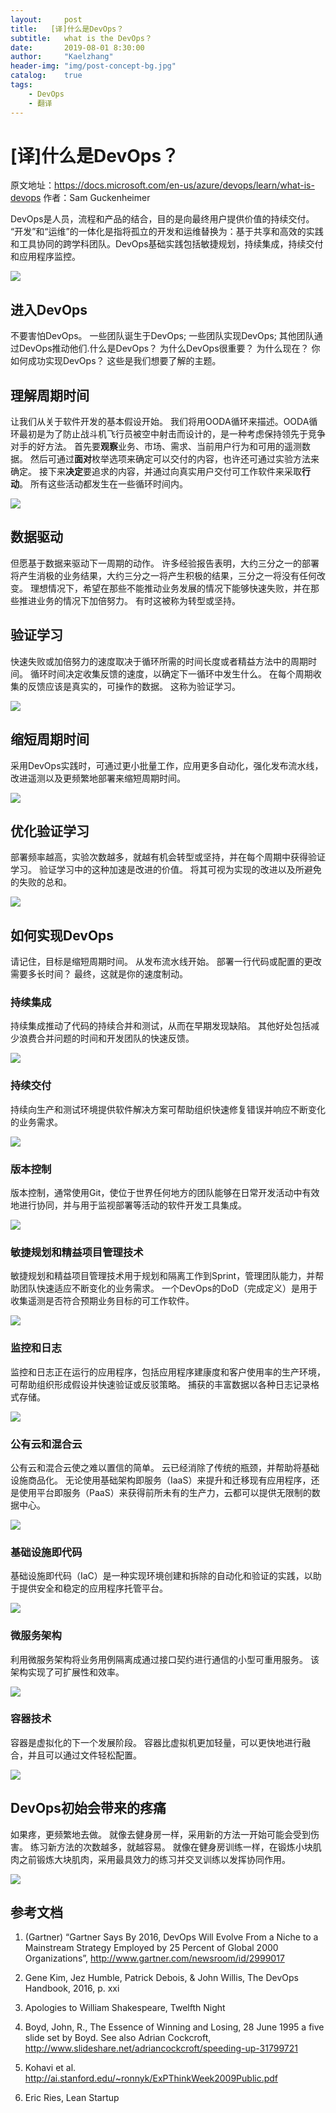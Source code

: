 ```yaml
---
layout:     post
title:   [译]什么是DevOps？
subtitle:   what is the DevOps？
date:       2019-08-01 8:30:00
author:     "Kaelzhang"
header-img: "img/post-concept-bg.jpg"
catalog:    true
tags:
    - DevOps
    - 翻译
---
```


# [译]什么是DevOps？

原文地址：https://docs.microsoft.com/en-us/azure/devops/learn/what-is-devops
作者：Sam Guckenheimer

DevOps是人员，流程和产品的结合，目的是向最终用户提供价值的持续交付。 “开发”和“运维”的一体化是指将孤立的开发和运维替换为：基于共享和高效的实践和工具协同的跨学科团队。DevOps基础实践包括敏捷规划，持续集成，持续交付和应用程序监控。

![](/img/in-post/DevOps/devops-cycle.png)

## 进入DevOps
不要害怕DevOps。 一些团队诞生于DevOps; 一些团队实现DevOps; 其他团队通过DevOps推动他们.什么是DevOps？ 为什么DevOps很重要？ 为什么现在？ 你如何成功实现DevOps？ 这些是我们想要了解的主题。

## 理解周期时间
让我们从关于软件开发的基本假设开始。 我们将用OODA循环来描述。OODA循环最初是为了防止战斗机飞行员被空中射击而设计的，是一种考虑保持领先于竞争对手的好方法。 首先要**观察**业务、市场、需求、当前用户行为和可用的遥测数据。 然后可通过**面对**枚举选项来确定可以交付的内容，也许还可通过实验方法来确定。 接下来**决定**要追求的内容，并通过向真实用户交付可工作软件来采取**行动**。 所有这些活动都发生在一些循环时间内。

![](/img/in-post/DevOps/devops-road.png)

## 数据驱动

但愿基于数据来驱动下一周期的动作。 许多经验报告表明，大约三分之一的部署将产生消极的业务结果，大约三分之一将产生积极的结果，三分之一将没有任何改变。 理想情况下，希望在那些不能推动业务发展的情况下能够快速失败，并在那些推进业务的情况下加倍努力。 有时这被称为转型或坚持。

## 验证学习

快速失败或加倍努力的速度取决于循环所需的时间长度或者精益方法中的周期时间。 循环时间决定收集反馈的速度，以确定下一循环中发生什么。 在每个周期收集的反馈应该是真实的，可操作的数据。 这称为验证学习。

![](/img/in-post/DevOps/devops-road-validated-learning.png)

## 缩短周期时间

采用DevOps实践时，可通过更小批量工作，应用更多自动化，强化发布流水线，改进遥测以及更频繁地部署来缩短周期时间。

![](/img/in-post/DevOps/devops-road-shorten-cycle-time.png)

## 优化验证学习
部署频率越高，实验次数越多，就越有机会转型或坚持，并在每个周期中获得验证学习。 验证学习中的这种加速是改进的价值。 将其可视为实现的改进以及所避免的失败的总和。

![](/img/in-post/DevOps/devops-road-optimize-learning.png)

## 如何实现DevOps

请记住，目标是缩短周期时间。 从发布流水线开始。 部署一行代码或配置的更改需要多长时间？ 最终，这就是你的速度制动。


### 持续集成
持续集成推动了代码的持续合并和测试，从而在早期发现缺陷。 其他好处包括减少浪费合并问题的时间和开发团队的快速反馈。

![](/img/in-post/DevOps/devops-build-success.png)

### 持续交付

持续向生产和测试环境提供软件解决方案可帮助组织快速修复错误并响应不断变化的业务需求。

![](/img/in-post/DevOps/devops-continuous-delivery.png)

### 版本控制

版本控制，通常使用Git，使位于世界任何地方的团队能够在日常开发活动中有效地进行协同，并与用于监视部署等活动的软件开发工具集成。

![](/img/in-post/DevOps/devops-version-control.png)


### 敏捷规划和精益项目管理技术

敏捷规划和精益项目管理技术用于规划和隔离工作到Sprint，管理团队能力，并帮助团队快速适应不断变化的业务需求。 一个DevOps的DoD（完成定义）是用于收集遥测是否符合预期业务目标的可工作软件。

![](/img/in-post/DevOps/devops-kanban.png)

### 监控和日志

监控和日志正在运行的应用程序，包括应用程序建康度和客户使用率的生产环境，可帮助组织形成假设并快速验证或反驳策略。 捕获的丰富数据以各种日志记录格式存储。

![](/img/in-post/DevOps/devops-monitor.png)

### 公有云和混合云

公有云和混合云使之难以置信的简单。 云已经消除了传统的瓶颈，并帮助将基础设施商品化。 无论使用基础架构即服务（IaaS）来提升和迁移现有应用程序，还是使用平台即服务（PaaS）来获得前所未有的生产力，云都可以提供无限制的数据中心。

![](/img/in-post/DevOps/devops-public-clouds.png)

### 基础设施即代码

基础设施即代码（IaC）是一种实现环境创建和拆除的自动化和验证的实践，以助于提供安全和稳定的应用程序托管平台。

![](/img/in-post/DevOps/devops-iac.png)

### 微服务架构

利用微服务架构将业务用例隔离成通过接口契约进行通信的小型可重用服务。 该架构实现了可扩展性和效率。

![](/img/in-post/DevOps/devops-microservices.png)

### 容器技术

容器是虚拟化的下一个发展阶段。 容器比虚拟机更加轻量，可以更快地进行融合，并且可以通过文件轻松配置。

![](/img/in-post/DevOps/devops-containers.png)

## DevOps初始会带来的疼痛

如果疼，更频繁地去做。 就像去健身房一样，采用新的方法一开始可能会受到伤害。 练习新方法的次数越多，就越容易。 就像在健身房训练一样，在锻炼小块肌肉之前锻炼大块肌肉，采用最具效力的练习并交叉训练以发挥协同作用。

![](/img/in-post/DevOps/devops-build-strength.png)

## 参考文档
1. (Gartner) “Gartner Says By 2016, DevOps Will Evolve From a Niche to a Mainstream Strategy Employed by 25 Percent of Global 2000 Organizations”, http://www.gartner.com/newsroom/id/2999017

2. Gene Kim, Jez Humble, Patrick Debois, & John Willis, The DevOps Handbook, 2016, p. xxi

3. Apologies to William Shakespeare, Twelfth Night

4. Boyd, John, R., The Essence of Winning and Losing, 28 June 1995 a five slide set by Boyd. See also Adrian Cockcroft, http://www.slideshare.net/adriancockcroft/speeding-up-31799721

5. Kohavi et al. http://ai.stanford.edu/~ronnyk/ExPThinkWeek2009Public.pdf

6. Eric Ries, Lean Startup


